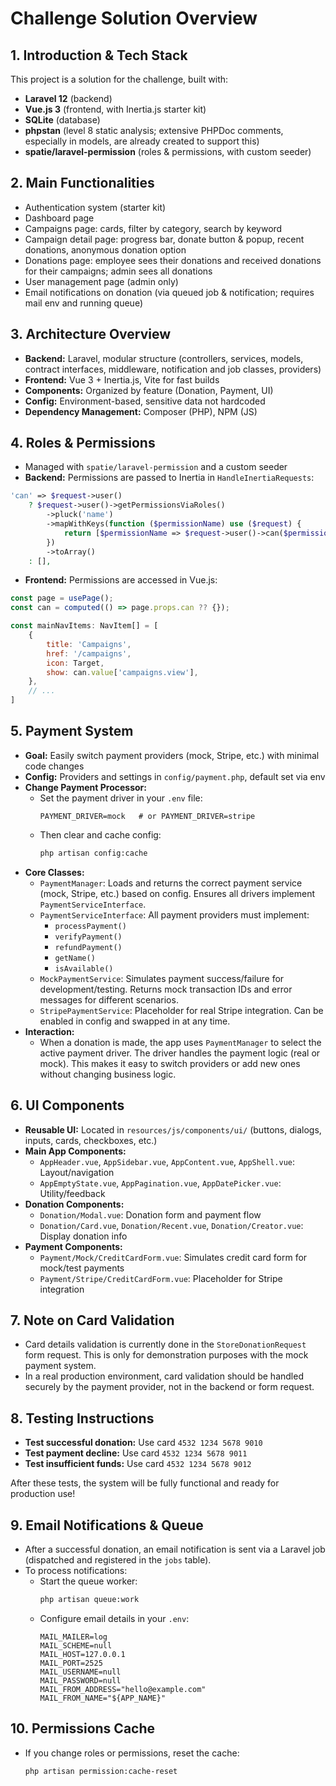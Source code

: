 # Challenge Solution Overview

## 1. Introduction & Tech Stack

This project is a solution for the challenge, built with:

- **Laravel 12** (backend)
- **Vue.js 3** (frontend, with Inertia.js starter kit)
- **SQLite** (database)
- **phpstan** (level 8 static analysis; extensive PHPDoc comments, especially in models, are already created to support this)
- **spatie/laravel-permission** (roles & permissions, with custom seeder)

## 2. Main Functionalities

- Authentication system (starter kit)
- Dashboard page
- Campaigns page: cards, filter by category, search by keyword
- Campaign detail page: progress bar, donate button & popup, recent donations, anonymous donation option
- Donations page: employee sees their donations and received donations for their campaigns; admin sees all donations
- User management page (admin only)
- Email notifications on donation (via queued job & notification; requires mail env and running queue)

## 3. Architecture Overview

- **Backend:** Laravel, modular structure (controllers, services, models, contract interfaces, middleware, notification and job classes, providers)
- **Frontend:** Vue 3 + Inertia.js, Vite for fast builds
- **Components:** Organized by feature (Donation, Payment, UI)
- **Config:** Environment-based, sensitive data not hardcoded
- **Dependency Management:** Composer (PHP), NPM (JS)

## 4. Roles & Permissions

- Managed with `spatie/laravel-permission` and a custom seeder
- **Backend:** Permissions are passed to Inertia in `HandleInertiaRequests`:

```php
'can' => $request->user()
    ? $request->user()->getPermissionsViaRoles()
        ->pluck('name')
        ->mapWithKeys(function ($permissionName) use ($request) {
            return [$permissionName => $request->user()->can($permissionName)];
        })
        ->toArray()
    : [],
```

- **Frontend:** Permissions are accessed in Vue.js:

```js
const page = usePage();
const can = computed(() => page.props.can ?? {});

const mainNavItems: NavItem[] = [
    {
        title: 'Campaigns',
        href: '/campaigns',
        icon: Target,
        show: can.value['campaigns.view'],
    },
    // ...
]
```

## 5. Payment System

- **Goal:** Easily switch payment providers (mock, Stripe, etc.) with minimal code changes
- **Config:** Providers and settings in `config/payment.php`, default set via env
- **Change Payment Processor:**
    - Set the payment driver in your `.env` file:
        ```env
        PAYMENT_DRIVER=mock   # or PAYMENT_DRIVER=stripe
        ```
    - Then clear and cache config:
        ```sh
        php artisan config:cache
        ```
- **Core Classes:**
    - `PaymentManager`: Loads and returns the correct payment service (mock, Stripe, etc.) based on config. Ensures all drivers implement `PaymentServiceInterface`.
    - `PaymentServiceInterface`: All payment providers must implement:
        - `processPayment()`
        - `verifyPayment()`
        - `refundPayment()`
        - `getName()`
        - `isAvailable()`
    - `MockPaymentService`: Simulates payment success/failure for development/testing. Returns mock transaction IDs and error messages for different scenarios.
    - `StripePaymentService`: Placeholder for real Stripe integration. Can be enabled in config and swapped in at any time.
- **Interaction:**
    - When a donation is made, the app uses `PaymentManager` to select the active payment driver. The driver handles the payment logic (real or mock). This makes it easy to switch providers or add new ones without changing business logic.

## 6. UI Components

- **Reusable UI:** Located in `resources/js/components/ui/` (buttons, dialogs, inputs, cards, checkboxes, etc.)
- **Main App Components:**
    - `AppHeader.vue`, `AppSidebar.vue`, `AppContent.vue`, `AppShell.vue`: Layout/navigation
    - `AppEmptyState.vue`, `AppPagination.vue`, `AppDatePicker.vue`: Utility/feedback
- **Donation Components:**
    - `Donation/Modal.vue`: Donation form and payment flow
    - `Donation/Card.vue`, `Donation/Recent.vue`, `Donation/Creator.vue`: Display donation info
- **Payment Components:**
    - `Payment/Mock/CreditCardForm.vue`: Simulates credit card form for mock/test payments
    - `Payment/Stripe/CreditCardForm.vue`: Placeholder for Stripe integration

## 7. Note on Card Validation

- Card details validation is currently done in the `StoreDonationRequest` form request. This is only for demonstration purposes with the mock payment system.
- In a real production environment, card validation should be handled securely by the payment provider, not in the backend or form request.

## 8. Testing Instructions

- **Test successful donation:** Use card `4532 1234 5678 9010`
- **Test payment decline:** Use card `4532 1234 5678 9011`
- **Test insufficient funds:** Use card `4532 1234 5678 9012`

After these tests, the system will be fully functional and ready for production use!

## 9. Email Notifications & Queue

- After a successful donation, an email notification is sent via a Laravel job (dispatched and registered in the `jobs` table).
- To process notifications:
    - Start the queue worker:
        ```sh
        php artisan queue:work
        ```
    - Configure email details in your `.env`:
        ```env
        MAIL_MAILER=log
        MAIL_SCHEME=null
        MAIL_HOST=127.0.0.1
        MAIL_PORT=2525
        MAIL_USERNAME=null
        MAIL_PASSWORD=null
        MAIL_FROM_ADDRESS="hello@example.com"
        MAIL_FROM_NAME="${APP_NAME}"
        ```

## 10. Permissions Cache

- If you change roles or permissions, reset the cache:
    ```sh
    php artisan permission:cache-reset
    ```
